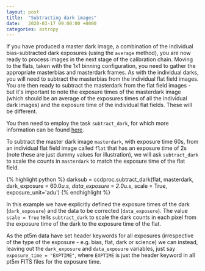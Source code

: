 ```yaml
---
layout: post
title:  "Subtracting dark images"
date:   2020-03-17 09:00:00 +0000
categories: astropy
---
```

If you have produced a master dark image, a combination of the individual bias-subtracted
dark exposures (using the `average` method), you are now ready to process images in the
next stage of the calibration chain.  Moving to the flats, taken with the 1x1 binning
configuration, you need to gather the appropriate masterbias and masterdark frames.
As with the individual darks, you will need to subtract the masterbias from the individual flat field images.
You are then ready to subtract the masterdark from the flat field images - but it's important to note the exposure times
of the masterdark image (which should be an average of the exposures times of all the individual dark images) and the exposure time of the individual flat fields.  These will be different.

You then need to employ the task `subtract_dark`, for which more information can be found [here](https://ccdproc.readthedocs.io/en/latest/api/ccdproc.subtract_dark.html).


To subtract the master dark image `masterdark`, with exposure time 60s, from an individual flat field image called `flat` that has an exposure time of 2s (note these are just dummy values for illustration), we will ask `subtract_dark` to scale the counts in `masterdark` to match the exposure time of the flat field.

{% highlight python %}
darksub = ccdproc.subtract_dark(flat, masterdark, dark_exposure = 60.0*u.s, data_exposure = 2.0*u.s, scale = True, exposure_unit='adu')
{% endhighlight %}

In this example we have explicitly defined the exposure times of the dark (`dark_exposure`) and the data to be corrected (`data_exposure`).  The value `scale = True` tells `subtract_dark` to scale the dark counts in each pixel from the exposure time of the dark to the exposure time of the flat.

As the pt5m data have set header keywords for all exposures (irrespective of the type of the exposure - e.g. bias, flat, dark or science) we can instead, leaving out the `dark_exposure` and `data_exposure` variables, just say `exposure_time = "EXPTIME"`, where `EXPTIME` is just the header keyword in all pt5m FITS files for the exposure time.
